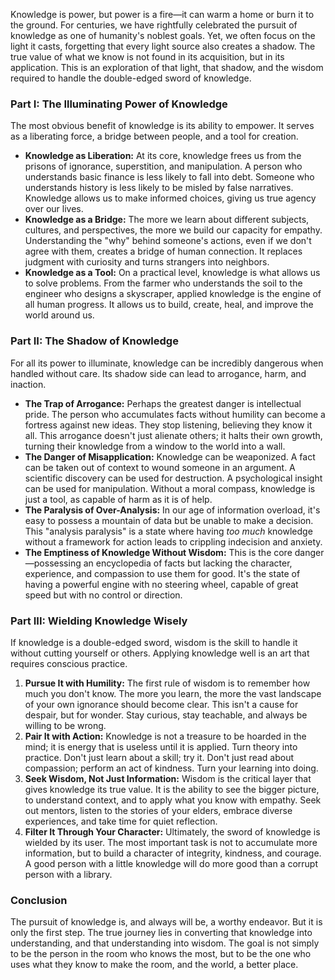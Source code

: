 Knowledge is power, but power is a fire—it can warm a home or burn it to the ground. For centuries, we have rightfully celebrated the pursuit of knowledge as one of humanity's noblest goals. Yet, we often focus on the light it casts, forgetting that every light source also creates a shadow. The true value of what we know is not found in its acquisition, but in its application. This is an exploration of that light, that shadow, and the wisdom required to handle the double-edged sword of knowledge.

### Part I: The Illuminating Power of Knowledge

The most obvious benefit of knowledge is its ability to empower. It serves as a liberating force, a bridge between people, and a tool for creation.

* **Knowledge as Liberation:** At its core, knowledge frees us from the prisons of ignorance, superstition, and manipulation. A person who understands basic finance is less likely to fall into debt. Someone who understands history is less likely to be misled by false narratives. Knowledge allows us to make informed choices, giving us true agency over our lives.
* **Knowledge as a Bridge:** The more we learn about different subjects, cultures, and perspectives, the more we build our capacity for empathy. Understanding the "why" behind someone's actions, even if we don't agree with them, creates a bridge of human connection. It replaces judgment with curiosity and turns strangers into neighbors.
* **Knowledge as a Tool:** On a practical level, knowledge is what allows us to solve problems. From the farmer who understands the soil to the engineer who designs a skyscraper, applied knowledge is the engine of all human progress. It allows us to build, create, heal, and improve the world around us.

### Part II: The Shadow of Knowledge

For all its power to illuminate, knowledge can be incredibly dangerous when handled without care. Its shadow side can lead to arrogance, harm, and inaction.

* **The Trap of Arrogance:** Perhaps the greatest danger is intellectual pride. The person who accumulates facts without humility can become a fortress against new ideas. They stop listening, believing they know it all. This arrogance doesn't just alienate others; it halts their own growth, turning their knowledge from a window to the world into a wall.
* **The Danger of Misapplication:** Knowledge can be weaponized. A fact can be taken out of context to wound someone in an argument. A scientific discovery can be used for destruction. A psychological insight can be used for manipulation. Without a moral compass, knowledge is just a tool, as capable of harm as it is of help.
* **The Paralysis of Over-Analysis:** In our age of information overload, it's easy to possess a mountain of data but be unable to make a decision. This "analysis paralysis" is a state where having *too much* knowledge without a framework for action leads to crippling indecision and anxiety.
* **The Emptiness of Knowledge Without Wisdom:** This is the core danger—possessing an encyclopedia of facts but lacking the character, experience, and compassion to use them for good. It's the state of having a powerful engine with no steering wheel, capable of great speed but with no control or direction.

### Part III: Wielding Knowledge Wisely

If knowledge is a double-edged sword, wisdom is the skill to handle it without cutting yourself or others. Applying knowledge well is an art that requires conscious practice.

1.  **Pursue It with Humility:** The first rule of wisdom is to remember how much you don't know. The more you learn, the more the vast landscape of your own ignorance should become clear. This isn't a cause for despair, but for wonder. Stay curious, stay teachable, and always be willing to be wrong.
2.  **Pair It with Action:** Knowledge is not a treasure to be hoarded in the mind; it is energy that is useless until it is applied. Turn theory into practice. Don't just learn about a skill; try it. Don't just read about compassion; perform an act of kindness. Turn your learning into doing.
3.  **Seek Wisdom, Not Just Information:** Wisdom is the critical layer that gives knowledge its true value. It is the ability to see the bigger picture, to understand context, and to apply what you know with empathy. Seek out mentors, listen to the stories of your elders, embrace diverse experiences, and take time for quiet reflection.
4.  **Filter It Through Your Character:** Ultimately, the sword of knowledge is wielded by its user. The most important task is not to accumulate more information, but to build a character of integrity, kindness, and courage. A good person with a little knowledge will do more good than a corrupt person with a library.

### Conclusion

The pursuit of knowledge is, and always will be, a worthy endeavor. But it is only the first step. The true journey lies in converting that knowledge into understanding, and that understanding into wisdom. The goal is not simply to be the person in the room who knows the most, but to be the one who uses what they know to make the room, and the world, a better place.
